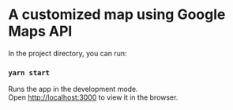 # A customized map using Google Maps API


In the project directory, you can run:
### `yarn start`

Runs the app in the development mode.\
Open [http://localhost:3000](http://localhost:3000) to view it in the browser.
